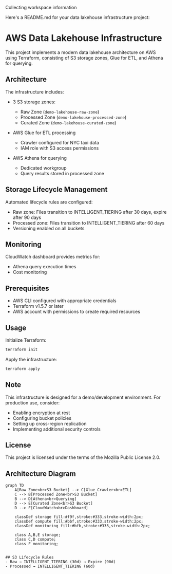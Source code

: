 Collecting workspace information

Here's a README.md for your data lakehouse infrastructure project:

# AWS Data Lakehouse Infrastructure

This project implements a modern data lakehouse architecture on AWS using Terraform, consisting of S3 storage zones, Glue for ETL, and Athena for querying.

## Architecture

The infrastructure includes:

- 3 S3 storage zones:
  - Raw Zone (`demo-lakehouse-raw-zone`)
  - Processed Zone (`demo-lakehouse-processed-zone`) 
  - Curated Zone (`demo-lakehouse-curated-zone`)

- AWS Glue for ETL processing
  - Crawler configured for NYC taxi data
  - IAM role with S3 access permissions

- AWS Athena for querying
  - Dedicated workgroup
  - Query results stored in processed zone

## Storage Lifecycle Management

Automated lifecycle rules are configured:

- Raw zone: Files transition to INTELLIGENT_TIERING after 30 days, expire after 90 days
- Processed zone: Files transition to INTELLIGENT_TIERING after 60 days
- Versioning enabled on all buckets

## Monitoring

CloudWatch dashboard provides metrics for:
- Athena query execution times
- Cost monitoring

## Prerequisites

- AWS CLI configured with appropriate credentials
- Terraform v1.5.7 or later
- AWS account with permissions to create required resources

## Usage

Initialize Terraform:
```sh
terraform init
```

Apply the infrastructure:
```sh
terraform apply
```

## Note

This infrastructure is designed for a demo/development environment. For production use, consider:

- Enabling encryption at rest
- Configuring bucket policies
- Setting up cross-region replication
- Implementing additional security controls

## License

This project is licensed under the terms of the Mozilla Public License 2.0.

## Architecture Diagram

```mermaid
graph TD
    A[Raw Zone<br>S3 Bucket] --> C[Glue Crawler<br>ETL]
    C --> B[Processed Zone<br>S3 Bucket]
    B --> D[Athena<br>Querying]
    D --> E[Curated Zone<br>S3 Bucket]
    D --> F[CloudWatch<br>Dashboard]

    classDef storage fill:#f9f,stroke:#333,stroke-width:2px;
    classDef compute fill:#bbf,stroke:#333,stroke-width:2px;
    classDef monitoring fill:#bfb,stroke:#333,stroke-width:2px;
    
    class A,B,E storage;
    class C,D compute;
    class F monitoring;


## S3 Lifecycle Rules
- Raw → INTELLIGENT_TIERING (30d) → Expire (90d)
- Processed → INTELLIGENT_TIERING (60d)